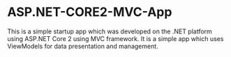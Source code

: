 # ASP.NET-CORE2-MVC-App

This is a simple startup app which was developed on the .NET platform using ASP.NET Core 2 using MVC framework. It is a simple app which uses ViewModels for data presentation and management. 

